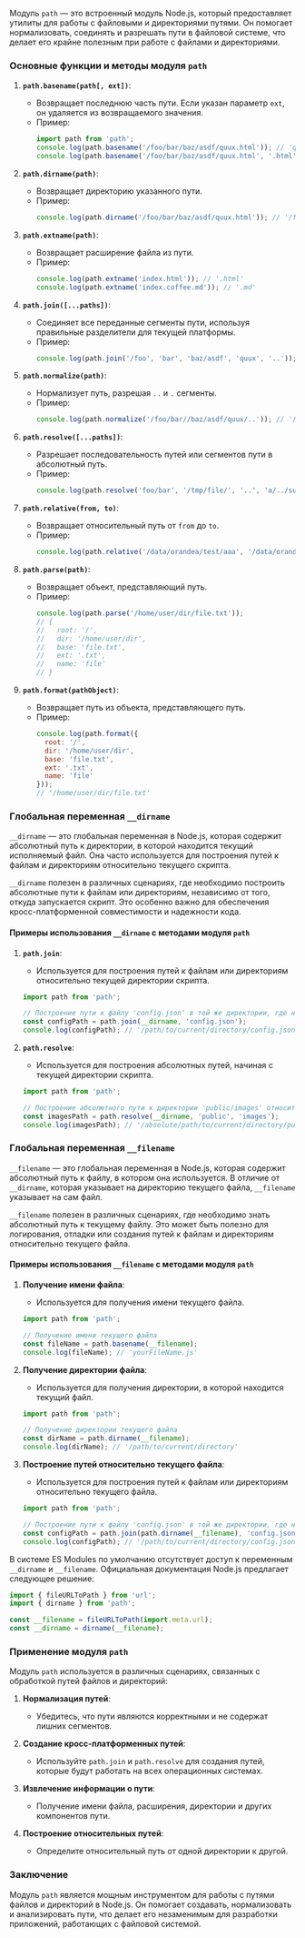 Модуль `path` — это встроенный модуль Node.js, который предоставляет утилиты для работы с файловыми и директориями путями. Он помогает нормализовать, соединять и разрешать пути в файловой системе, что делает его крайне полезным при работе с файлами и директориями.

### Основные функции и методы модуля `path`

1. **`path.basename(path[, ext])`**:
   - Возвращает последнюю часть пути. Если указан параметр `ext`, он удаляется из возвращаемого значения.
   - Пример:
     ```javascript
     import path from 'path';
     console.log(path.basename('/foo/bar/baz/asdf/quux.html')); // 'quux.html'
     console.log(path.basename('/foo/bar/baz/asdf/quux.html', '.html')); // 'quux'
     ```

2. **`path.dirname(path)`**:
   - Возвращает директорию указанного пути.
   - Пример:
     ```javascript
     console.log(path.dirname('/foo/bar/baz/asdf/quux.html')); // '/foo/bar/baz/asdf'
     ```

3. **`path.extname(path)`**:
   - Возвращает расширение файла из пути.
   - Пример:
     ```javascript
     console.log(path.extname('index.html')); // '.html'
     console.log(path.extname('index.coffee.md')); // '.md'
     ```

4. **`path.join([...paths])`**:
   - Соединяет все переданные сегменты пути, используя правильные разделители для текущей платформы.
   - Пример:
     ```javascript
     console.log(path.join('/foo', 'bar', 'baz/asdf', 'quux', '..')); // '/foo/bar/baz/asdf'
     ```

5. **`path.normalize(path)`**:
   - Нормализует путь, разрешая `..` и `.` сегменты.
   - Пример:
     ```javascript
     console.log(path.normalize('/foo/bar//baz/asdf/quux/..')); // '/foo/bar/baz/asdf'
     ```

6. **`path.resolve([...paths])`**:
   - Разрешает последовательность путей или сегментов пути в абсолютный путь.
   - Пример:
     ```javascript
     console.log(path.resolve('foo/bar', '/tmp/file/', '..', 'a/../subfile')); // '/tmp/subfile'
     ```

7. **`path.relative(from, to)`**:
   - Возвращает относительный путь от `from` до `to`.
   - Пример:
     ```javascript
     console.log(path.relative('/data/orandea/test/aaa', '/data/orandea/impl/bbb')); // '../../impl/bbb'
     ```

8. **`path.parse(path)`**:
   - Возвращает объект, представляющий путь.
   - Пример:
     ```javascript
     console.log(path.parse('/home/user/dir/file.txt'));
     // {
     //   root: '/',
     //   dir: '/home/user/dir',
     //   base: 'file.txt',
     //   ext: '.txt',
     //   name: 'file'
     // }
     ```

9. **`path.format(pathObject)`**:
   - Возвращает путь из объекта, представляющего путь.
   - Пример:
     ```javascript
     console.log(path.format({
       root: '/',
       dir: '/home/user/dir',
       base: 'file.txt',
       ext: '.txt',
       name: 'file'
     }));
     // '/home/user/dir/file.txt'
     ```

### Глобальная переменная `__dirname`

`__dirname` — это глобальная переменная в Node.js, которая содержит абсолютный путь к директории, в которой находится текущий исполняемый файл. Она часто используется для построения путей к файлам и директориям относительно текущего скрипта.

`__dirname` полезен в различных сценариях, где необходимо построить абсолютные пути к файлам или директориям, независимо от того, откуда запускается скрипт. Это особенно важно для обеспечения кросс-платформенной совместимости и надежности кода.

#### Примеры использования `__dirname` с методами модуля `path`

1. **`path.join`**:
   - Используется для построения путей к файлам или директориям относительно текущей директории скрипта.
   ```javascript
   import path from 'path';

   // Построение пути к файлу 'config.json' в той же директории, где находится текущий скрипт
   const configPath = path.join(__dirname, 'config.json');
   console.log(configPath); // '/path/to/current/directory/config.json'
   ```

2. **`path.resolve`**:
   - Используется для построения абсолютных путей, начиная с текущей директории скрипта.
   ```javascript
   import path from 'path';

   // Построение абсолютного пути к директории 'public/images' относительно текущего скрипта
   const imagesPath = path.resolve(__dirname, 'public', 'images');
   console.log(imagesPath); // '/absolute/path/to/current/directory/public/images'
   ```

### Глобальная переменная `__filename`
`__filename` — это глобальная переменная в Node.js, которая содержит абсолютный путь к файлу, в котором она используется. В отличие от `__dirname`, которая указывает на директорию текущего файла, `__filename` указывает на сам файл.

`__filename` полезен в различных сценариях, где необходимо знать абсолютный путь к текущему файлу. Это может быть полезно для логирования, отладки или создания путей к файлам и директориям относительно текущего файла.

#### Примеры использования `__filename` с методами модуля `path`

1. **Получение имени файла**:
   - Используется для получения имени текущего файла.
   ```javascript
   import path from 'path';

   // Получение имени текущего файла
   const fileName = path.basename(__filename);
   console.log(fileName); // 'yourFileName.js'
   ```

2. **Получение директории файла**:
   - Используется для получения директории, в которой находится текущий файл.
   ```javascript
   import path from 'path';

   // Получение директории текущего файла
   const dirName = path.dirname(__filename);
   console.log(dirName); // '/path/to/current/directory'
   ```

3. **Построение путей относительно текущего файла**:
   - Используется для построения путей к файлам или директориям относительно текущего файла.
   ```javascript
   import path from 'path';

   // Построение пути к файлу 'config.json' в той же директории, где находится текущий файл
   const configPath = path.join(path.dirname(__filename), 'config.json');
   console.log(configPath); // '/path/to/current/directory/config.json'
   ```

В системе ES Modules по умолчанию отсутствует доступ к переменным `__dirname` и `__filename`.
Официальная документация Node.js предлагает следующее решение:

```javascript
import { fileURLToPath } from 'url';
import { dirname } from 'path';

const __filename = fileURLToPath(import.meta.url);
const __dirname = dirname(__filename);
```

### Применение модуля `path`

Модуль `path` используется в различных сценариях, связанных с обработкой путей файлов и директорий:

1. **Нормализация путей**:
   - Убедитесь, что пути являются корректными и не содержат лишних сегментов.

2. **Создание кросс-платформенных путей**:
   - Используйте `path.join` и `path.resolve` для создания путей, которые будут работать на всех операционных системах.

3. **Извлечение информации о пути**:
   - Получение имени файла, расширения, директории и других компонентов пути.

4. **Построение относительных путей**:
   - Определите относительный путь от одной директории к другой.

### Заключение

Модуль `path` является мощным инструментом для работы с путями файлов и директорий в Node.js. Он помогает создавать, нормализовать и анализировать пути, что делает его незаменимым для разработки приложений, работающих с файловой системой.
